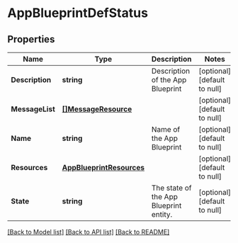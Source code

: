 # AppBlueprintDefStatus

## Properties
Name | Type | Description | Notes
------------ | ------------- | ------------- | -------------
**Description** | **string** | Description of the App Blueprint | [optional] [default to null]
**MessageList** | [**[]MessageResource**](message_resource.md) |  | [optional] [default to null]
**Name** | **string** | Name of the App Blueprint | [optional] [default to null]
**Resources** | [**AppBlueprintResources**](app_blueprint_resources.md) |  | [optional] [default to null]
**State** | **string** | The state of the App Blueprint entity. | [optional] [default to null]

[[Back to Model list]](../README.md#documentation-for-models) [[Back to API list]](../README.md#documentation-for-api-endpoints) [[Back to README]](../README.md)


